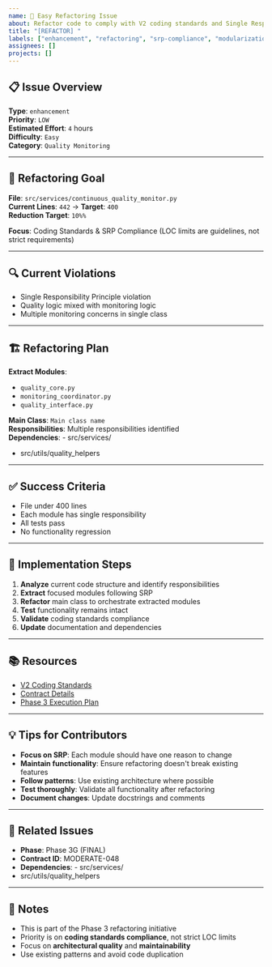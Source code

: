 ```yaml
---
name: 🚀 Easy Refactoring Issue
about: Refactor code to comply with V2 coding standards and Single Responsibility Principle
title: "[REFACTOR] "
labels: ["enhancement", "refactoring", "srp-compliance", "modularization", "good first issue", "easy"]
assignees: []
projects: []
---
```


## 📋 **Issue Overview**

**Type**: `enhancement`  
**Priority**: `LOW`  
**Estimated Effort**: `4` hours  
**Difficulty**: `Easy`  
**Category**: `Quality Monitoring`

---

## 🎯 **Refactoring Goal**

**File**: `src/services/continuous_quality_monitor.py`  
**Current Lines**: `442` → **Target**: `400`  
**Reduction Target**: `10%%`

**Focus**: Coding Standards & SRP Compliance (LOC limits are guidelines, not strict requirements)

---

## 🔍 **Current Violations**

- Single Responsibility Principle violation
- Quality logic mixed with monitoring logic
- Multiple monitoring concerns in single class

---

## 🏗️ **Refactoring Plan**

**Extract Modules**:
- `quality_core.py`
- `monitoring_coordinator.py`
- `quality_interface.py`

**Main Class**: `Main class name`  
**Responsibilities**: Multiple responsibilities identified  
**Dependencies**: - src/services/
- src/utils/quality_helpers

---

## ✅ **Success Criteria**

- File under 400 lines
- Each module has single responsibility
- All tests pass
- No functionality regression

---

## 🚀 **Implementation Steps**

1. **Analyze** current code structure and identify responsibilities
2. **Extract** focused modules following SRP
3. **Refactor** main class to orchestrate extracted modules
4. **Test** functionality remains intact
5. **Validate** coding standards compliance
6. **Update** documentation and dependencies

---

## 📚 **Resources**

- [V2 Coding Standards](../docs/CODING_STANDARDS.md)
- [Contract Details](../contracts/phase3g_final_contracts.json)
- [Phase 3 Execution Plan](../contracts/PHASE3_COMPLETE_EXECUTION_PLAN.md)

---

## 💡 **Tips for Contributors**

- **Focus on SRP**: Each module should have one reason to change
- **Maintain functionality**: Ensure refactoring doesn't break existing features
- **Follow patterns**: Use existing architecture where possible
- **Test thoroughly**: Validate all functionality after refactoring
- **Document changes**: Update docstrings and comments

---

## 🔗 **Related Issues**

- **Phase**: Phase 3G (FINAL)
- **Contract ID**: MODERATE-048
- **Dependencies**: - src/services/
- src/utils/quality_helpers

---

## 📝 **Notes**

- This is part of the Phase 3 refactoring initiative
- Priority is on **coding standards compliance**, not strict LOC limits
- Focus on **architectural quality** and **maintainability**
- Use existing patterns and avoid code duplication
